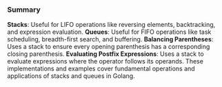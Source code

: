 ### Summary
**Stacks**: Useful for LIFO operations like reversing elements, backtracking, and expression evaluation.
**Queues**: Useful for FIFO operations like task scheduling, breadth-first search, and buffering.
**Balancing Parentheses**: Uses a stack to ensure every opening parenthesis has a corresponding closing parenthesis.
**Evaluating Postfix Expressions**: Uses a stack to evaluate expressions where the operator follows its operands.
These implementations and examples cover fundamental operations and applications of stacks and queues in Golang.